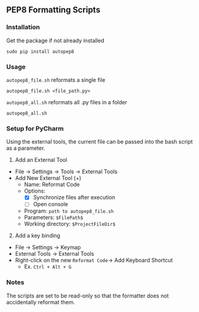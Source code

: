 ## PEP8 Formatting Scripts

### Installation
Get the package if not already installed
```
sudo pip install autopep8
```

### Usage
`autopep8_file.sh` reformats a single file
```
autopep8_file.sh <file_path.py>
```
`autopep8_all.sh` reformats all .py files in a folder
```
autopep8_all.sh
```

### Setup for PyCharm 
Using the external tools, the current file can be passed into the bash script as a parameter.

1. Add an External Tool
- File -> Settings -> Tools -> External Tools
- Add New External Tool (+)
    - Name: Reformat Code
    - Options:
        - [x] Synchronize files after execution
        - [ ] Open console
    - Program: `path to autopep8_file.sh`
    - Parameters: `$FilePath$`
    - Working directory: `$ProjectFileDir$`

2. Add a key binding
- File -> Settings -> Keymap
- External Tools -> External Tools
- Right-click on the new `Reformat Code`-> Add Keyboard Shortcut
    - Ex. `Ctrl + Alt + G`

### Notes
The scripts are set to be read-only so that the formatter does not accidentally reformat them.
